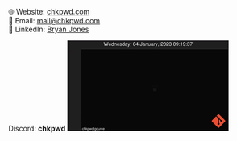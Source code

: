 🌐 Website: [chkpwd.com](https://chkpwd.com)  
📧 Email: [mail@chkpwd.com](mailto:mail@chkpwd.com)  
💼 LinkedIn: [Bryan Jones](https://www.linkedin.com/in/bryan-jones-693348252)

Discord: **chkpwd**
![gource](assets/gource.gif)
